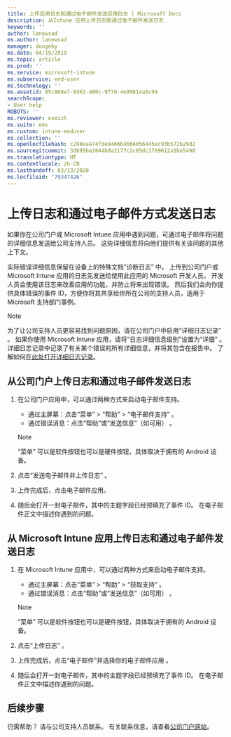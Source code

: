 ```yaml
---
title: 上传应用日志和通过电子邮件发送应用日志 | Microsoft Docs
description: 从Intune 应用上传日志和通过电子邮件发送日志
keywords: ''
author: lenewsad
ms.author: lanewsad
manager: dougeby
ms.date: 04/19/2019
ms.topic: article
ms.prod: ''
ms.service: microsoft-intune
ms.subservice: end-user
ms.technology: ''
ms.assetid: 85c868e7-8d63-480c-9770-4e99614a5c94
searchScope:
- User help
ROBOTS: ''
ms.reviewer: esmich
ms.suite: ems
ms.custom: intune-enduser
ms.collection: ''
ms.openlocfilehash: c288ea474fde9466b4b66056445ec93b572b29d2
ms.sourcegitcommit: 3d895be2844bda2177c2c85dc2f09612a1be5490
ms.translationtype: HT
ms.contentlocale: zh-CN
ms.lasthandoff: 03/13/2020
ms.locfileid: "79347426"
---
```

# <a name="upload-and-email-logs"></a>上传日志和通过电子邮件方式发送日志  

如果你在公司门户或 Microsoft Intune 应用中遇到问题，可通过电子邮件将问题的详细信息发送给公司支持人员。 这些详细信息将向他们提供有关该问题的其他上下文。  

实际错误详细信息保留在设备上的特殊文档“诊断日志”  中。 上传到公司门户或 Microsoft Intune 应用的日志先发送给使用此应用的 Microsoft 开发人员。 开发人员会使用该日志来改善应用的功能，并防止将来出现错误。 然后我们会向你提供具体错误的事件 ID，方便你将其共享给你所在公司的支持人员，适用于 Microsoft 支持部门事例。  

> [!Note]
> 为了让公司支持人员更容易找到问题原因，请在公司门户中启用“详细日志记录”  。 如果你使用 Microsoft Intune 应用，请将“日志详细信息级别”设置为“详细”   。 详细日志记录中记录了有关某个错误的所有详细信息，并将其包含在报告中。 了解如何[在此处打开详细日志记录](use-verbose-logging-to-help-your-it-administrator-fix-device-issues-android.md)。  

## <a name="upload-and-email-logs-from-company-portal"></a>从公司门户上传日志和通过电子邮件发送日志  

1. 在公司门户应用中，可以通过两种方式来启动电子邮件支持。
    * 通过主屏幕：点击“菜单” > “帮助” > “电子邮件支持”    。  
    * 通过错误消息：点击“帮助”或“发送信息”（如可用）   。  

    > [!NOTE]
    > “菜单”  可以是软件按钮也可以是硬件按钮，具体取决于拥有的 Android 设备。  

3. 点击“发送电子邮件并上传日志”  。  
4. 上传完成后，点击电子邮件应用。 
5. 随后会打开一封电子邮件，其中的主题字段已经预填充了事件 ID。 在电子邮件正文中描述你遇到的问题。    


## <a name="upload-and-email-logs-from-microsoft-intune-app"></a>从 Microsoft Intune 应用上传日志和通过电子邮件发送日志   

1. 在 Microsoft Intune 应用中，可以通过两种方式来启动电子邮件支持。  
    * 通过主屏幕：点击“菜单” > “帮助” > “获取支持”    。  
    * 通过错误消息：点击“帮助”或“发送信息”（如可用）   。  

    > [!NOTE]
    > “菜单”  可以是软件按钮也可以是硬件按钮，具体取决于拥有的 Android 设备。

3. 点击“上传日志”  。  
4. 上传完成后，点击“电子邮件”并选择你的电子邮件应用  。  
5. 随后会打开一封电子邮件，其中的主题字段已经预填充了事件 ID。 在电子邮件正文中描述你遇到的问题。  

## <a name="next-steps"></a>后续步骤  

仍需帮助？ 请与公司支持人员联系。 有关联系信息，请查看[公司门户网站](https://go.microsoft.com/fwlink/?linkid=2010980)。
